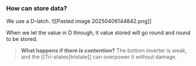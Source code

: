 ### How can store data?
We use a D-latch.
![[Pasted image 20250406144842.png]]

When we let the value in D through, it value stored will go round and round to be stored.

>**What happens if there is contention?**
>The bottom inverter is weak, and the [[Tri-states|tristate]] can overpower it without damage.
